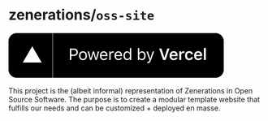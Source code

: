# zenerations/`oss-site`
![image](/powered-by-vercel.svg)

This project is the (albeit informal) representation of Zenerations in Open Source Software. The purpose is to create a modular template website that fulfills our needs and can be customized + deployed en masse. 
